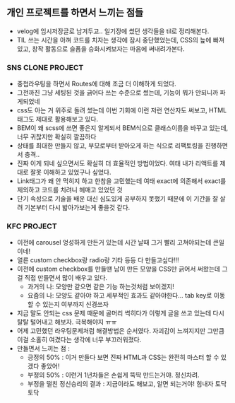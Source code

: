 ## 개인 프로젝트를 하면서 느끼는 점들

- velog에 임시저장글로 남겨두고.. 일기장에 썼던 생각들을 til로 정리해본다.
- TIL 쓰는 시간을 아껴 코드를 치자는 생각에 잠시 중단했었는데, CSS의 늪에 빠져있고, 창작 활동으로 슬픔을 승화시켜보자는 마음에 써내려가본다.

### SNS CLONE PROJECT

- 중첩라우팅을 하면서 Routes에 대해 조금 더 이해하게 되었다.
- 그전까진 그냥 세팅된 것을 긁어다 쓰는 수준으로 썼는데, 기능이 뭐가 안되니까 파게되었네
- css도 아는 거 위주로 돌려 썼는데 이번 기회에 이런 저런 연산자도 써보고, HTML 태그도 제대로 활용해보고 있다.
- BEM이 왜 scss에 쓰면 좋은지 알게되서 BEM식으로 클래스이름을 바꾸고 있는데, 너무 귀찮지만 확실히 깔끔하다
- 상태를 최대한 만들지 않고, 부모로부터 받아오게 하는 식으로 리팩토링을 진행하면서 충격..
- 진짜 이게 되네 싶으면서도 확실히 더 효율적인 방법이었다. 여태 내가 리액트를 제대로 잘못 이해하고 있었구나 싶었다.
- Link태그가 왜 안 먹히지 하고 한참을 고민했는데 여태 exact에 의존해서 exact를 제외하고 코드를 치려니 헤매고 있었던 것
- 단기 속성으로 기술을 배운 대신 심도있게 공부하지 못했기 때문에 이 기간을 잘 살려 기본부터 다시 밟아가보는게 좋을것 같다.

### KFC PROJECT

- 이전에 carousel 엉성하게 만든거 있는데 시간 날때 그거 빨리 고쳐야되는데 큰일이네!
- 얼른 custom checkbox랑 radio랑 기타 등등 다 만들고싶다!!!
- 이전에 custom checkbox를 만들땐 남이 만든 모양을 CSS만 긁어서 써왔는데 그걸 직접 만들면서 많이 배우고 있다.
  - 과거의 나: 모양만 같으면 같은 기능 하는것처럼 보이겠지!
  - 요즘의 나: 모양도 같아야 하고 세부적인 효과도 같아야한다... tab key로 이동할 수 있는지 여부까지 신경쓰자
- 지금 말도 안되는 css 문제 때문에 골머리 썩히다가 이렇게 글을 쓰고 있는데 다시 탈탈 털어내고 해보자. 극복해야지 ㅠㅠ
- 어제 고민했던 라우팅문제처럼 해결방법은 순서였다. 자괴감이 느껴지지만 그만큼 이걸 소홀히 여겼다는 생각에 너무 부끄러워졌다.
- 만들면서 느끼는 점 :
  - 긍정의 50% : 이거 만들다 보면 진짜 HTML과 CSS는 완전히 마스터 할 수 있겠다 좋았어!
  - 부정의 50% : 이런거 1년차들은 손쉽게 뚝딱 만드는거야. 정신차려.
  - 부정을 떨친 정신승리의 결과 : 지금이라도 해보고, 알면 되는거야! 힘내자 토닥토닥
